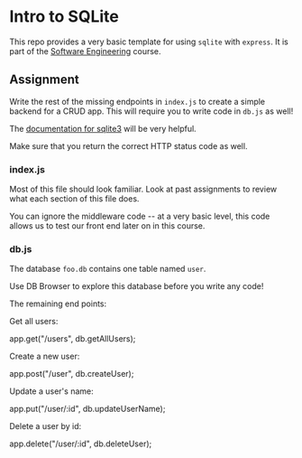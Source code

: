 # Intro to SQLite
This repo provides a very basic template for using `sqlite` with `express`. It is part of the [Software Engineering](https://edu.lester-lee.com/software-engineering/) course.

## Assignment
Write the rest of the missing endpoints in `index.js` to create a simple backend for a CRUD app.  This will require you to write code in `db.js` as well!

The [documentation for sqlite3](https://github.com/mapbox/node-sqlite3/wiki/API) will be very helpful.

Make sure that you return the correct HTTP status code as well.

### index.js
Most of this file should look familiar. Look at past assignments to review what each section of this file does.

You can ignore the middleware code -- at a very basic level, this code allows us to test our front end later on in this course.

### db.js
The database `foo.db` contains one table named `user`.

Use DB Browser to explore this database before you write any code!

The remaining end points:

Get all users:

app.get("/users", db.getAllUsers);

Create a new user:

app.post("/user", db.createUser);

Update a user's name:

app.put("/user/:id", db.updateUserName);

Delete a user by id:

app.delete("/user/:id", db.deleteUser);
